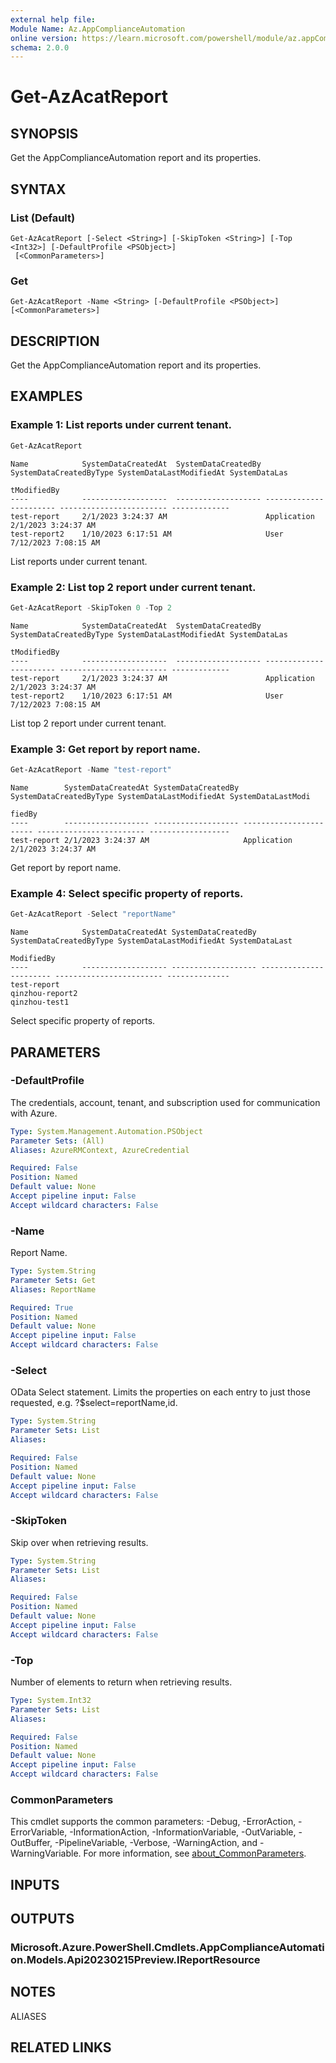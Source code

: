 ```yaml
---
external help file:
Module Name: Az.AppComplianceAutomation
online version: https://learn.microsoft.com/powershell/module/az.appComplianceAutomation/get-azacatreport
schema: 2.0.0
---
```


# Get-AzAcatReport

## SYNOPSIS
Get the AppComplianceAutomation report and its properties.

## SYNTAX

### List (Default)
```
Get-AzAcatReport [-Select <String>] [-SkipToken <String>] [-Top <Int32>] [-DefaultProfile <PSObject>]
 [<CommonParameters>]
```

### Get
```
Get-AzAcatReport -Name <String> [-DefaultProfile <PSObject>] [<CommonParameters>]
```

## DESCRIPTION
Get the AppComplianceAutomation report and its properties.

## EXAMPLES

### Example 1: List reports under current tenant.
```powershell
Get-AzAcatReport
```

```output
Name            SystemDataCreatedAt  SystemDataCreatedBy SystemDataCreatedByType SystemDataLastModifiedAt SystemDataLas
                                                                                                          tModifiedBy
----            -------------------  ------------------- ----------------------- ------------------------ -------------
test-report     2/1/2023 3:24:37 AM                      Application             2/1/2023 3:24:37 AM
test-report2    1/10/2023 6:17:51 AM                     User                    7/12/2023 7:08:15 AM
```

List reports under current tenant.

### Example 2: List top 2 report under current tenant.
```powershell
Get-AzAcatReport -SkipToken 0 -Top 2
```

```output
Name            SystemDataCreatedAt  SystemDataCreatedBy SystemDataCreatedByType SystemDataLastModifiedAt SystemDataLas
                                                                                                          tModifiedBy
----            -------------------  ------------------- ----------------------- ------------------------ -------------
test-report     2/1/2023 3:24:37 AM                      Application             2/1/2023 3:24:37 AM
test-report2    1/10/2023 6:17:51 AM                     User                    7/12/2023 7:08:15 AM
```

List top 2 report under current tenant.

### Example 3: Get report by report name.
```powershell
Get-AzAcatReport -Name "test-report"
```

```output
Name        SystemDataCreatedAt SystemDataCreatedBy SystemDataCreatedByType SystemDataLastModifiedAt SystemDataLastModi
                                                                                                     fiedBy
----        ------------------- ------------------- ----------------------- ------------------------ ------------------
test-report 2/1/2023 3:24:37 AM                     Application             2/1/2023 3:24:37 AM
```

Get report by report name.

### Example 4: Select specific property of reports.
```powershell
Get-AzAcatReport -Select "reportName"
```

```output
Name            SystemDataCreatedAt SystemDataCreatedBy SystemDataCreatedByType SystemDataLastModifiedAt SystemDataLast
                                                                                                         ModifiedBy
----            ------------------- ------------------- ----------------------- ------------------------ --------------
test-report
qinzhou-report2
qinzhou-test1
```

Select specific property of reports.

## PARAMETERS

### -DefaultProfile
The credentials, account, tenant, and subscription used for communication with Azure.

```yaml
Type: System.Management.Automation.PSObject
Parameter Sets: (All)
Aliases: AzureRMContext, AzureCredential

Required: False
Position: Named
Default value: None
Accept pipeline input: False
Accept wildcard characters: False
```

### -Name
Report Name.

```yaml
Type: System.String
Parameter Sets: Get
Aliases: ReportName

Required: True
Position: Named
Default value: None
Accept pipeline input: False
Accept wildcard characters: False
```

### -Select
OData Select statement.
Limits the properties on each entry to just those requested, e.g.
?$select=reportName,id.

```yaml
Type: System.String
Parameter Sets: List
Aliases:

Required: False
Position: Named
Default value: None
Accept pipeline input: False
Accept wildcard characters: False
```

### -SkipToken
Skip over when retrieving results.

```yaml
Type: System.String
Parameter Sets: List
Aliases:

Required: False
Position: Named
Default value: None
Accept pipeline input: False
Accept wildcard characters: False
```

### -Top
Number of elements to return when retrieving results.

```yaml
Type: System.Int32
Parameter Sets: List
Aliases:

Required: False
Position: Named
Default value: None
Accept pipeline input: False
Accept wildcard characters: False
```

### CommonParameters
This cmdlet supports the common parameters: -Debug, -ErrorAction, -ErrorVariable, -InformationAction, -InformationVariable, -OutVariable, -OutBuffer, -PipelineVariable, -Verbose, -WarningAction, and -WarningVariable. For more information, see [about_CommonParameters](http://go.microsoft.com/fwlink/?LinkID=113216).

## INPUTS

## OUTPUTS

### Microsoft.Azure.PowerShell.Cmdlets.AppComplianceAutomation.Models.Api20230215Preview.IReportResource

## NOTES

ALIASES

## RELATED LINKS


